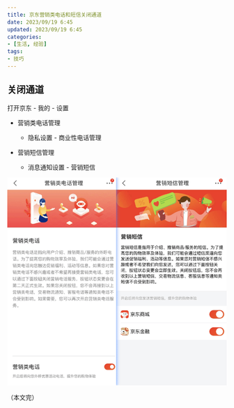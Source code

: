 ```yaml
---
title: 京东营销类电话和短信关闭通道
date: 2023/09/19 6:45
updated: 2023/09/19 6:45
categories:
- [生活, 经验]
tags:
- 技巧
---
```


## 关闭通道

打开京东 - 我的 - 设置 

- 营销类电话管理
  - 隐私设置 - 商业性电话管理


- 营销短信管理
  - 消息通知设置 - 营销短信


![img](./assets/p82L6Hmj.png)

（本文完）